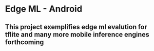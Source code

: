 # Edge ML - Android
## This project exemplifies edge ml evalution for tflite and many more mobile inference engines forthcoming
